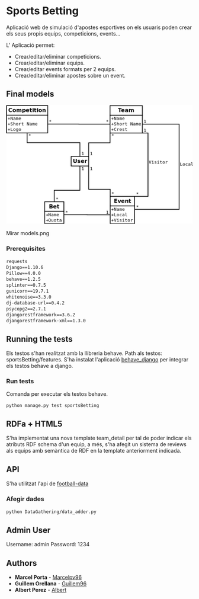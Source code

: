 # Sports Betting

Aplicació web de simulació d'apostes esportives on els usuaris poden crear els seus propis equips, competicions, events...

L' Aplicació permet:

* Crear/editar/eliminar competicions.
* Crear/editar/eliminar equips.
* Crear/editar events formats per 2 equips.
* Crear/editar/eliminar apostes sobre un event.

## Final models

![Models](models.png)

Mirar models.png

### Prerequisites

```
requests
Django==1.10.6
Pillow==4.0.0
behave==1.2.5
splinter==0.7.5
gunicorn==19.7.1
whitenoise==3.3.0
dj-database-url==0.4.2
psycopg2==2.7.1
djangorestframework==3.6.2
djangorestframework-xml==1.3.0

```

## Running the tests

Els testos s'han realitzat amb la llibreria behave.
Path als testos: sportsBetting/features.
S'ha instalat l'aplicació [behave_django](https://github.com/behave/behave-django) per integrar els testos behave a django.

### Run tests

Comanda per executar els testos behave.

```
python manage.py test sportsBetting
```

## RDFa + HTML5

S'ha implementat una nova template team_detail per tal de poder indicar els atributs RDF schema d'un equip, a més,
s'ha afegit un sistema de reviews als equips amb semàntica de RDF en la template anteriorment indicada.


## API

S'ha utilitzat l'api de [football-data](http://www.football-data.org/)

### Afegir dades

```
python DataGathering/data_adder.py
```

## Admin User

Username: admin
Password: 1234

## Authors

* **Marcel Porta** - [Marcelpv96](https://github.com/Marcelpv96)
* **Guillem Orellana** - [Guillem96](https://github.com/Guillem96)
* **Albert Perez** - [Albert](https://github.com/albeertito7)

